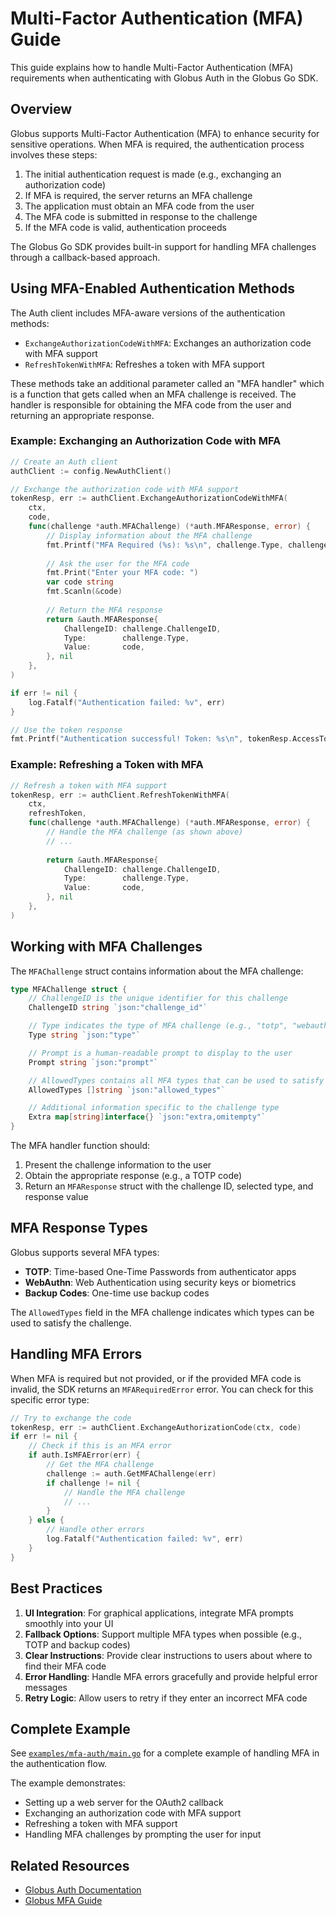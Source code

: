 # Multi-Factor Authentication (MFA) Guide

This guide explains how to handle Multi-Factor Authentication (MFA) requirements when authenticating with Globus Auth in the Globus Go SDK.

## Overview

Globus supports Multi-Factor Authentication (MFA) to enhance security for sensitive operations. When MFA is required, the authentication process involves these steps:

1. The initial authentication request is made (e.g., exchanging an authorization code)
2. If MFA is required, the server returns an MFA challenge
3. The application must obtain an MFA code from the user
4. The MFA code is submitted in response to the challenge
5. If the MFA code is valid, authentication proceeds

The Globus Go SDK provides built-in support for handling MFA challenges through a callback-based approach.

## Using MFA-Enabled Authentication Methods

The Auth client includes MFA-aware versions of the authentication methods:

- `ExchangeAuthorizationCodeWithMFA`: Exchanges an authorization code with MFA support
- `RefreshTokenWithMFA`: Refreshes a token with MFA support

These methods take an additional parameter called an "MFA handler" which is a function that gets called when an MFA challenge is received. The handler is responsible for obtaining the MFA code from the user and returning an appropriate response.

### Example: Exchanging an Authorization Code with MFA

```go
// Create an Auth client
authClient := config.NewAuthClient()

// Exchange the authorization code with MFA support
tokenResp, err := authClient.ExchangeAuthorizationCodeWithMFA(
    ctx, 
    code,
    func(challenge *auth.MFAChallenge) (*auth.MFAResponse, error) {
        // Display information about the MFA challenge
        fmt.Printf("MFA Required (%s): %s\n", challenge.Type, challenge.Prompt)
        
        // Ask the user for the MFA code
        fmt.Print("Enter your MFA code: ")
        var code string
        fmt.Scanln(&code)
        
        // Return the MFA response
        return &auth.MFAResponse{
            ChallengeID: challenge.ChallengeID,
            Type:        challenge.Type,
            Value:       code,
        }, nil
    },
)

if err != nil {
    log.Fatalf("Authentication failed: %v", err)
}

// Use the token response
fmt.Printf("Authentication successful! Token: %s\n", tokenResp.AccessToken)
```

### Example: Refreshing a Token with MFA

```go
// Refresh a token with MFA support
tokenResp, err := authClient.RefreshTokenWithMFA(
    ctx, 
    refreshToken,
    func(challenge *auth.MFAChallenge) (*auth.MFAResponse, error) {
        // Handle the MFA challenge (as shown above)
        // ...
        
        return &auth.MFAResponse{
            ChallengeID: challenge.ChallengeID,
            Type:        challenge.Type,
            Value:       code,
        }, nil
    },
)
```

## Working with MFA Challenges

The `MFAChallenge` struct contains information about the MFA challenge:

```go
type MFAChallenge struct {
    // ChallengeID is the unique identifier for this challenge
    ChallengeID string `json:"challenge_id"`

    // Type indicates the type of MFA challenge (e.g., "totp", "webauthn", "backup_code")
    Type string `json:"type"`

    // Prompt is a human-readable prompt to display to the user
    Prompt string `json:"prompt"`

    // AllowedTypes contains all MFA types that can be used to satisfy this challenge
    AllowedTypes []string `json:"allowed_types"`

    // Additional information specific to the challenge type
    Extra map[string]interface{} `json:"extra,omitempty"`
}
```

The MFA handler function should:

1. Present the challenge information to the user
2. Obtain the appropriate response (e.g., a TOTP code)
3. Return an `MFAResponse` struct with the challenge ID, selected type, and response value

## MFA Response Types

Globus supports several MFA types:

- **TOTP**: Time-based One-Time Passwords from authenticator apps
- **WebAuthn**: Web Authentication using security keys or biometrics 
- **Backup Codes**: One-time use backup codes

The `AllowedTypes` field in the MFA challenge indicates which types can be used to satisfy the challenge.

## Handling MFA Errors

When MFA is required but not provided, or if the provided MFA code is invalid, the SDK returns an `MFARequiredError` error. You can check for this specific error type:

```go
// Try to exchange the code
tokenResp, err := authClient.ExchangeAuthorizationCode(ctx, code)
if err != nil {
    // Check if this is an MFA error
    if auth.IsMFAError(err) {
        // Get the MFA challenge
        challenge := auth.GetMFAChallenge(err)
        if challenge != nil {
            // Handle the MFA challenge
            // ...
        }
    } else {
        // Handle other errors
        log.Fatalf("Authentication failed: %v", err)
    }
}
```

## Best Practices

1. **UI Integration**: For graphical applications, integrate MFA prompts smoothly into your UI
2. **Fallback Options**: Support multiple MFA types when possible (e.g., TOTP and backup codes)
3. **Clear Instructions**: Provide clear instructions to users about where to find their MFA code
4. **Error Handling**: Handle MFA errors gracefully and provide helpful error messages
5. **Retry Logic**: Allow users to retry if they enter an incorrect MFA code

## Complete Example

See [`examples/mfa-auth/main.go`](../examples/mfa-auth/main.go) for a complete example of handling MFA in the authentication flow.

The example demonstrates:
- Setting up a web server for the OAuth2 callback
- Exchanging an authorization code with MFA support
- Refreshing a token with MFA support
- Handling MFA challenges by prompting the user for input

## Related Resources

- [Globus Auth Documentation](https://docs.globus.org/api/auth/)
- [Globus MFA Guide](https://docs.globus.org/api/auth/mfa/)
